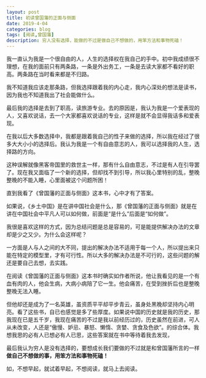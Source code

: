 ```yaml
---
layout: post
title: 初读曾国藩的正面与侧面
date: 2019-4-04
categories: blog
tags: [阅读,曾国藩]
description: 穷人没有选择，能做的不过是做自己不想做的，用笨方法和事物死磕！
---
```



我一直认为我是一个很自由的人，人生的选择权在我自己的手中。初中我成绩很不理想，在我的面前只有两条路，一条是外出务工，一条是去读大家都不看好的职高。两条路在当时看来都是不归路。

我不知道我应该走那条路，但我选择跟着我的内心走，我内心深处的想法是读书，因为我也不知道我出了社会能做什么。

最后我的选择是去到了职高，读旅游专业。去的原因是，我认为我是一个爱表现的人，又喜欢说话，去一个大家都喜欢说话的专业，这样是就不会显得我话多和爱表现。

在我以后大多数选择中，我都是跟着我自己的性子来做的选择，所以我在经过了很多大大小小的选择后。我认为我是一个有自由意志的人，我可以选择我的人生，选择路的方向。

这种误解就像黑客帝国里的救世主一样，那有什么自由意志，不过是有人在引导罢了。现在我又面临了一个新的选择，但却找不到引导，所以我心里特别的乱，整晚整晚的不能入睡，心里面被这个问题所困！

直到我看了《曾国藩的正面与侧面》这本书，心中才有了答案。

如果说，《乡土中国》是在讲中国社会是什么，那《曾国藩的正面与侧面》就是在讲在中国社会中平凡人可以如何做，前面是“是什么”后面是“如何做”。

我很是喜欢这样的方式，因为总结问题是总是容易的，可是能提供解决办法的文章却是少之又少。为什么会这样呢？

一方面是人与人之间的大不同，提出的解决办法不适用于每一个人，所以提出来只能在特定的模型里，才有可行性。所以大多的解决办法是不可行的，这些问题的解还是要自己去想，去实践。

在阅读《曾国藩的正面与侧面》这本书时确实如作者所说，他让我看见的是一个有血有肉的人，他会生病，大病小病陪了它一生。他会痛苦，在受到挫折后也是整晚整晚无法入睡。

但他却还是成为了一名英雄，虽资质平平却平步青云，虽身处黑晚却坚持内心明亮。看了这些书，自已也感觉是多了些厚度。如果说中国的历史就是我的历史，那我现在已是五千岁，我现在痛苦的不过是我以前经历过的，历史虽然在前进，可人从未改变，人还是“傲慢、妒忌、暴怒、懒惰、贪婪、贪食及色欲”。的综合体。我想我思的必有人已想必有人已思，这些答案就在书中等待着我去发现，

最后我认为穷人是没有选择的，要想成长我们要做的不过就是和曾国藩所言的一样**做自己不想做的事，用笨方法和事物死磕！**

如，不想早起，就试着早起，不想阅读，就马上去阅读。
